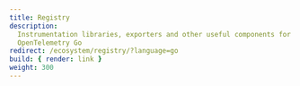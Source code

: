 ```yaml
---
title: Registry
description:
  Instrumentation libraries, exporters and other useful components for
  OpenTelemetry Go
redirect: /ecosystem/registry/?language=go
build: { render: link }
weight: 300
---
```

